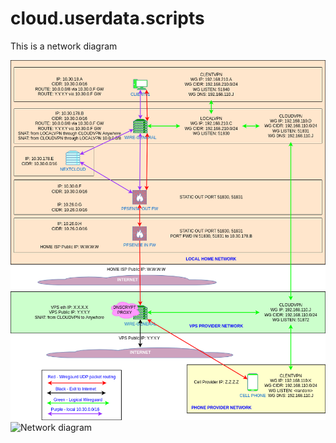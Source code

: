 #  cloud.userdata.scripts

This is a network diagram

![Alt text](docs/wireguard-network-diagram.drawio.png?raw=true "my net diag")
![Network diagram](https://github.com/gh4m/cloud.userdata.scripts/raw/main/docs/wireguard-network-diagram.drawio.png)

